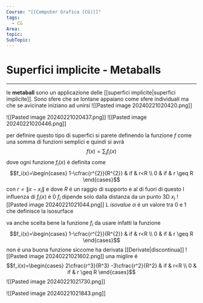 ```yaml
---
Course: "[[Computer Grafica (CG)]]"
tags:
  - CG
Area: 
topic: 
SubTopic:
---
```


# Superfici implicite - Metaballs
---
le **metaball** sono un applicazione delle [[superfici implicite|superfici implicite]]. Sono sfere che se lontane appaiano come sfere individuali ma che se avicinate iniziano ad unirsi
![[Pasted image 20240221020420.png]]

![[Pasted image 20240221020437.png]]
![[Pasted image 20240221020446.png]]

per definire questo tipo di superfici si parete definendo la funzione $f$ come una somma di funzioni semplici e quindi si avrà $$f(x)=\sum_if_i(x)$$ dove ogni funzione $f_i(x)$ é definita come $$f_i(x)=\begin{cases}
1-\cfrac{r^{2}}{R^{2}}  & if  & r<R \\
0 & if  & r \geq R 
\end{cases}$$ con $r=\| x-x_i \|$ e dove $R$ é un raggio di supporto e al di fuori di questo l influenza di $f_i(x)$ é 0
$f_i$ dipende solo dalla distanza da un punto 3D $x_i$
![[Pasted image 20240221021044.png]]
L _isovalue_ $\alpha$ é un valore tra $0$ e $1$ che definisce la isosurface

 va anche scelta bene la funzione $f_i$ da usare infatti la funzione $$f_i(x)=\begin{cases}
1-\cfrac{r^{2}}{R^{2}}  & if  & r<R \\
0 & if  & r \geq R 
\end{cases}$$ non é  una buona funzione siccome ha derivata [[Derivate|discontinua]]
![[Pasted image 20240221021602.png]]
una miglire é $$f_i(x)=\begin{cases}
2\cfrac{r^3}{R^3} -3\cfrac{r^2}{R^2}  & if  & r<R \\
0 & if  & r \geq R 
\end{cases}$$
![[Pasted image 20240221021730.png]]

![[Pasted image 20240221021843.png]]